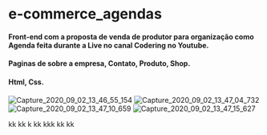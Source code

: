 # e-commerce_agendas
#### Front-end com a proposta de venda de produtor para organização como Agenda feita durante a Live no canal Codering no Youtube.
#### Paginas de sobre a empresa, Contato, Produto, Shop.
#### Html, Css.

![Capture_2020_09_02_13_46_55_154](https://user-images.githubusercontent.com/60757768/92012723-2e9e8380-ed23-11ea-8c18-9ef8acccc39a.png)
![Capture_2020_09_02_13_47_04_732](https://user-images.githubusercontent.com/60757768/92012801-4bd35200-ed23-11ea-818a-d2b7b72f8cb0.png)
![Capture_2020_09_02_13_47_10_659](https://user-images.githubusercontent.com/60757768/92012875-69082080-ed23-11ea-807f-d1e8d993714d.png)
![Capture_2020_09_02_13_47_15_627](https://user-images.githubusercontent.com/60757768/92012942-7de4b400-ed23-11ea-9455-d1a2423c84f2.png)


kk
kk
k
kk
kkk
kk
kk
